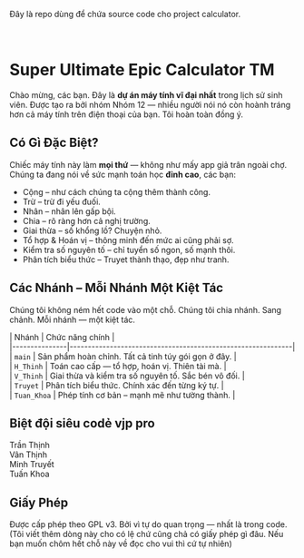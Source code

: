 Đây là repo dùng để chứa source code cho project calculator.
<br/> <br/>
<br/>

# Super Ultimate Epic Calculator TM <br/>

Chào mừng, các bạn. Đây là **dự án máy tính vĩ đại nhất** trong lịch sử sinh viên. Được tạo ra bởi nhóm Nhóm 12 — nhiều người nói nó còn hoành tráng hơn cả máy tính trên điện thoại của bạn. Tôi hoàn toàn đồng ý.<br/>

## Có Gì Đặc Biệt?<br/>

Chiếc máy tính này làm **mọi thứ** — không như mấy app giả trân ngoài chợ. Chúng ta đang nói về sức mạnh toán học **đỉnh cao**, các bạn:<br/>

- Cộng – như cách chúng ta cộng thêm thành công.<br/>
- Trừ – trừ đi yếu đuối.<br/>
- Nhân – nhân lên gấp bội.<br/>
- Chia – rõ ràng hơn cả nghị trường.<br/>
- Giai thừa – số khổng lồ? Chuyện nhỏ.<br/>
- Tổ hợp & Hoán vị – thông minh đến mức ai cũng phải sợ.<br/>
- Kiểm tra số nguyên tố – chỉ tuyển số ngon, số mạnh thôi.<br/>
- Phân tích biểu thức – Truyet thành thạo, đẹp như tranh.<br/>

## Các Nhánh – Mỗi Nhánh Một Kiệt Tác<br/>

Chúng tôi không ném hết code vào một chỗ. Chúng tôi chia nhánh. Sang chảnh. Mỗi nhánh — một kiệt tác.<br/>

| Nhánh         | Chức năng chính                                             |<br/>
|---------------|-------------------------------------------------------------|<br/>
| `main`        | Sản phẩm hoàn chỉnh. Tất cả tinh túy gói gọn ở đây.         |<br/>
| `H_Thinh`     | Toán cao cấp — tổ hợp, hoán vị. Thiên tài mà.               |<br/>
| `V_Thinh`     | Giai thừa và kiểm tra số nguyên tố. Sắc bén vô đối.         |<br/>
| `Truyet`      | Phân tích biểu thức. Chính xác đến từng ký tự.              |<br/>
| `Tuan_Khoa`   | Phép tính cơ bản – mạnh mẽ như tường thành.                 |<br/>

## Biệt đội siêu codẻ vjp pro<br/>
 Trần Thịnh<br/>
 Vân Thịnh <br/>
 Minh Truyết <br/>
 Tuấn Khoa  <br/>

## Giấy Phép

Được cấp phép theo GPL v3. Bởi vì tự do quan trọng — nhất là trong code. (Tôi viết thêm dòng này cho có lệ chứ cũng chả có giấy phép gì đâu. Nếu bạn muốn chôm hết chỗ này về đọc cho vui thì cứ tự nhiên)<br/>
